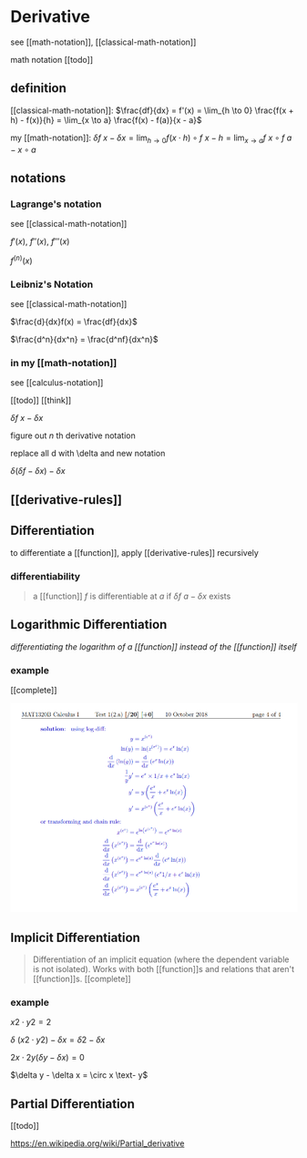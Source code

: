# Derivative

see [[math-notation]], [[classical-math-notation]]

math notation [[todo]]

## definition

[[classical-math-notation]]: $\frac{df}{dx} = f'(x) = \lim_{h \to 0} \frac{f(x + h) - f(x)}{h} = \lim_{x \to a} \frac{f(x) - f(a)}{x - a}$

my [[math-notation]]: $\delta f\ x - \delta x = \lim_{h \to 0} f (x \cdot h) \circ f\ x - h = \lim_{x \to a} f\ x \circ f\ a - x \circ a$

## notations

### Lagrange's notation

see [[classical-math-notation]]

$f'(x)$, $f''(x)$, $f'''(x)$

$f^{(n)}(x)$

### Leibniz's Notation

see [[classical-math-notation]]

$\frac{d}{dx}f(x) = \frac{df}{dx}$

$\frac{d^n}{dx^n} = \frac{d^nf}{dx^n}$

### in my [[math-notation]]

see [[calculus-notation]]

[[todo]] [[think]]

$\delta f\ x - \delta x$

figure out $n$ th derivative notation

replace all d with \delta and new notation

$\delta (\delta f - \delta x) - \delta x$

## [[derivative-rules]]

## Differentiation

to differentiate a [[function]], apply [[derivative-rules]] recursively

### differentiability

> a [[function]] $f$ is differentiable at $a$ if $\delta f\ a - \delta x$ exists

## Logarithmic Differentiation

_differentiating the logarithm of a [[function]] instead of the [[function]] itself_

### example

[[complete]]

![](2022-02-26-01-22-04.png)

## Implicit Differentiation

> Differentiation of an implicit equation (where the dependent variable is not isolated). Works with both [[function]]s and relations that aren't [[function]]s. [[complete]]

### example

$x2 \cdot y2 = 2$

$\delta\ (x2 \cdot y2) - \delta x = \delta 2 - \delta x$

$2x \cdot 2y(\delta y - \delta x) = 0$

$\delta y - \delta x = \circ x \text- y$

## Partial Differentiation

[[todo]]

<https://en.wikipedia.org/wiki/Partial_derivative>

